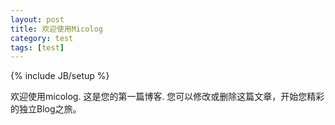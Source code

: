 ```yaml
---
layout: post
title: 欢迎使用Micolog
category: test
tags: [test]
---
```

{% include JB/setup %}

欢迎使用micolog. 这是您的第一篇博客. 您可以修改或删除这篇文章，开始您精彩的独立Blog之旅。
